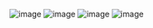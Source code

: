 ![image](https://github.com/user-attachments/assets/cbe150e3-9811-47a1-8ee0-1c130a1edc5e)
![image](https://github.com/user-attachments/assets/0ea6dbc0-7661-4c78-8faf-a35ea33329ff)
![image](https://github.com/user-attachments/assets/3e3c46e7-e76f-4b75-a78c-aa888ce037ef)
![image](https://github.com/user-attachments/assets/79275944-0cfa-41c7-9c77-d389821c3b63)




